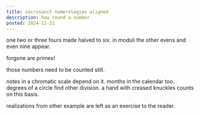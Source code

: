 ```yaml
---
title: sacrosanct numerologies aligned
description: how round a number
posted: 2024-12-21
---
```


one two or three fours made halved to six. in moduli the other evens and even
nine appear.

forgone are primes!

those numbers need to be counted still.

notes in a chromatic scale depend on it. months in the calendar too. degrees of
a circle find other division. a hand with creased knuckles counts on this basis.

realizations from other example are left as an exercise to the reader.
